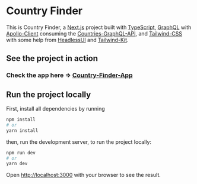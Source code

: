 # Country Finder

This is Country Finder, a [Next.js](https://nextjs.org/) project built with [TypeScript](https://www.typescriptlang.org/), [GraphQL](https://graphql.org/) with [Apollo-Client](https://www.apollographql.com/) consuming the [Countries-GraphQL-API](https://github.com/trevorblades/countries), and [Tailwind-CSS](https://tailwindcss.com/) with some help from [HeadlessUI](https://headlessui.dev/) and [Tailwind-Kit](https://www.tailwind-kit.com/).

## See the project in action

### Check the app here => [Country-Finder-App](https://country-finder-theta.vercel.app/)
## Run the project locally

First, install all dependencies by running

```bash
npm install
# or
yarn install
```

then, run the development server, to run the project locally:

```bash
npm run dev
# or
yarn dev
```

Open [http://localhost:3000](http://localhost:3000) with your browser to see the result.
